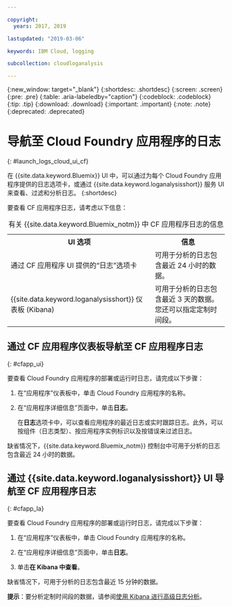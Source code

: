 ```yaml
---

copyright:
  years: 2017, 2019

lastupdated: "2019-03-06"

keywords: IBM Cloud, logging

subcollection: cloudloganalysis

---
```


{:new_window: target="_blank"}
{:shortdesc: .shortdesc}
{:screen: .screen}
{:pre: .pre}
{:table: .aria-labeledby="caption"}
{:codeblock: .codeblock}
{:tip: .tip}
{:download: .download}
{:important: .important}
{:note: .note}
{:deprecated: .deprecated}

# 导航至 Cloud Foundry 应用程序的日志
{: #launch_logs_cloud_ui_cf}

在 {{site.data.keyword.Bluemix}} UI 中，可以通过为每个 Cloud Foundry 应用程序提供的日志选项卡，或通过 {{site.data.keyword.loganalysisshort}} 服务 UI 来查看、过滤和分析日志。
{:shortdesc}

要查看 CF 应用程序日志，请考虑以下信息： 

<table>
  <caption>有关 {{site.data.keyword.Bluemix_notm}} 中 CF 应用程序日志的信息</caption>
  <tr>
    <th>UI 选项</th>
    <th>信息</th>
  </tr>
  <tr>
    <td>通过 CF 应用程序 UI 提供的“日志”选项卡</td>
    <td>可用于分析的日志包含最近 24 小时的数据。</td>
  </tr>
  <tr>
    <td>{{site.data.keyword.loganalysisshort}} 仪表板 (Kibana)</td>
    <td>可用于分析的日志包含最近 3 天的数据。您还可以指定定制时间段。</td>
  </tr>
</table>


## 通过 CF 应用程序仪表板导航至 CF 应用程序日志 
{: #cfapp_ui}

要查看 Cloud Foundry 应用程序的部署或运行时日志，请完成以下步骤：

1. 在“应用程序”仪表板中，单击 Cloud Foundry 应用程序的名称。 
    
2. 在“应用程序详细信息”页面中，单击**日志**。
    
    在**日志**选项卡中，可以查看应用程序的最近日志或实时跟踪日志。此外，可以按组件（日志类型）、按应用程序实例标识以及按错误来过滤日志。
    
缺省情况下，{{site.data.keyword.Bluemix_notm}} 控制台中可用于分析的日志包含最近 24 小时的数据。


## 通过 {{site.data.keyword.loganalysisshort}} UI 导航至 CF 应用程序日志 
{: #cfapp_la}

要查看 Cloud Foundry 应用程序的部署或运行时日志，请完成以下步骤：

1. 在“应用程序”仪表板中，单击 Cloud Foundry 应用程序的名称。 
    
2. 在“应用程序详细信息”页面中，单击**日志**。
    
3. 单击**在 Kibana 中查看**。

缺省情况下，可用于分析的日志包含最近 15 分钟的数据。

**提示**：要分析定制时间段的数据，请参阅[使用 Kibana 进行高级日志分析](/docs/services/CloudLogAnalysis/kibana?topic=cloudloganalysis-analyzing_logs_Kibana#analyzing_logs_Kibana)。 


